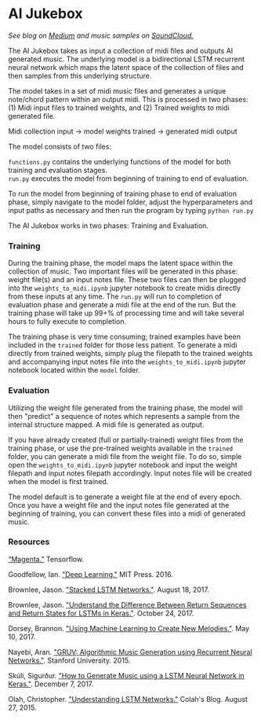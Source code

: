 # AI Jukebox

_See blog on [Medium](https://medium.com/@cipher813) and music samples on [SoundCloud.](https://soundcloud.com/cipher813)_

The AI Jukebox takes as input a collection of midi files and outputs AI generated music.  The underlying model is a bidirectional LSTM recurrent neural network which maps the latent space of the collection of files and then samples from this underlying structure.  

The model takes in a set of midi music files and generates a unique note/chord pattern within an output midi.  This is processed in two phases: (1) Midi input files to trained weights, and (2) Trained weights to midi generated file.  

Midi collection input -> model weights trained -> generated midi output

The model consists of two files:

`functions.py` contains the underlying functions of the model for both training and evaluation stages.  
`run.py` executes the model from beginning of training to end of evaluation.  

To run the model from beginning of training phase to end of evaluation phase, simply navigate to the model folder, adjust the hyperparameters and input paths as necessary and then run the program by typing `python run.py`

The AI Jukebox works in two phases: Training and Evaluation.  

### Training

During the training phase, the model maps the latent space within the collection of music.  Two important files will be generated in this phase: weight file(s) and an input notes file.  These two files can then be plugged into the `weights_to_midi.ipynb` jupyter notebook to create midis directly from these inputs at any time.  The `run.py` will run to completion of evaluation phase and generate a midi file at the end of the run.  But the training phase will take up 99+% of processing time and will take several hours to fully execute to completion.    

The training phase is very time consuming; trained examples have been included in the `trained` folder for those less patient.  To generate a midi directly from trained weights, simply plug the filepath to the trained weights and accompanying input notes file into the `weights_to_midi.ipynb` jupyter notebook located within the `model` folder.  

### Evaluation

Utilizing the weight file generated from the training phase, the model will then "predict" a sequence of notes which represents a sample from the internal structure mapped.  A midi file is generated as output.  

If you have already created (full or partially-trained) weight files from the training phase, or use the pre-trained weights available in the `trained` folder, you can generate a midi file from the weight file.  To do so, simple open the `weights_to_midi.ipynb` jupyter notebook and input the weight filepath and input notes filepath accordingly.  Input notes file will be created when the model is first trained.  

The model default is to generate a weight file at the end of every epoch.  Once you have a weight file and the input notes file generated at the beginning of training, you can convert these files into a midi of generated music.  


### Resources

[“Magenta.”](https://magenta.tensorflow.org/) Tensorflow.

Goodfellow, Ian. ["Deep Learning."](http://www.deeplearningbook.org/) MIT Press. 2016.

Brownlee, Jason. ["Stacked LSTM Networks."](https://machinelearningmastery.com/stacked-long-short-term-memory-networks/). August 18, 2017.

Brownlee, Jason. ["Understand the Difference Between Return Sequences and Return States for LSTMs in Keras."](https://machinelearningmastery.com/return-sequences-and-return-states-for-lstms-in-keras/). October 24, 2017.   

Dorsey, Brannon.  ["Using Machine Learning to Create New Melodies."](https://brangerbriz.com/blog/using-machine-learning-to-create-new-melodies/). May 10, 2017.

Nayebi, Aran. ["GRUV: Algorithmic Music Generation using Recurrent Neural Networks."](https://www.arxiv.org). Stanford University. 2015.  

Skúli, Sigurður.  ["How to Generate Music using a LSTM Neural Network in Keras."](https://towardsdatascience.com/how-to-generate-music-using-a-lstm-neural-network-in-keras-68786834d4c5). December 7, 2017.

Olah, Christopher. ["Understanding LSTM Networks."](https://colah.github.io/posts/2015-08-Understanding-LSTMs/) Colah's Blog. August 27, 2015.
